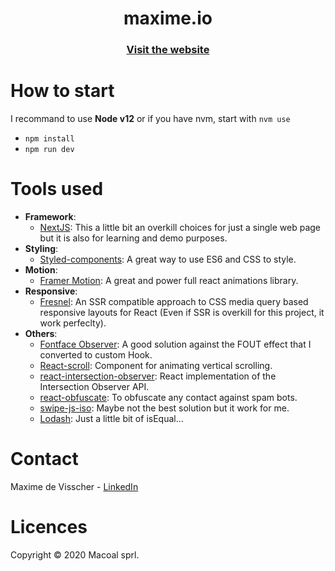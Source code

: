<h1 align="center">maxime.io</h1>
<h3 align="center">
  <a href="https://maxime.io/">Visit the website</a> 
</h3>



How to start
============

I recommand to  use **Node v12** or if you have nvm, start with `nvm use`

* `npm install`
* `npm run dev`

Tools used
==========

* **Framework**:
  * [NextJS](https://nextjs.org/): This a little bit an overkill choices for just a single web page but it is also for learning and demo purposes.
* **Styling**:
  * [Styled-components](https://styled-components.com/): A great way to use ES6 and CSS to style.
* **Motion**:
  * [Framer Motion](https://www.framer.com/motion/): A great and power full react animations library.
* **Responsive**:
  * [Fresnel](https://github.com/artsy/fresnel): An SSR compatible approach to CSS media query based responsive layouts for React (Even if SSR is overkill for this project, it work perfeclty).
* **Others**:
  * [Fontface Observer](https://fontfaceobserver.com/): A good solution against the FOUT effect that I converted to custom Hook.
  * [React-scroll](https://github.com/fisshy/react-scroll): Component for animating vertical scrolling.
  * [react-intersection-observer](https://github.com/thebuilder/react-intersection-observer): React implementation of the Intersection Observer API.
  * [react-obfuscate](https://github.com/coston/react-obfuscate): To obfuscate any contact against spam bots.
  * [swipe-js-iso](https://www.npmjs.com/package/swipe-js-iso): Maybe not the best solution but it work for me.
  * [Lodash](https://lodash.com/): Just a little bit of isEqual...
  
Contact
======= 
Maxime de Visscher - <a href="https://www.linkedin.com/in/maximedevisscher">LinkedIn</a>


Licences
========
Copyright © 2020 Macoal sprl.
